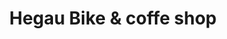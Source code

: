 ---
title: "Hegau Bike & coffe shop"
url: /gottmadingen/hegau-bike-und-coffe-shop/
shop: Fahrrad
---
